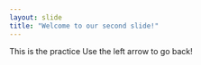 ```yaml
---
layout: slide
title: "Welcome to our second slide!"
---
```

This is the practice
Use the left arrow to go back!
